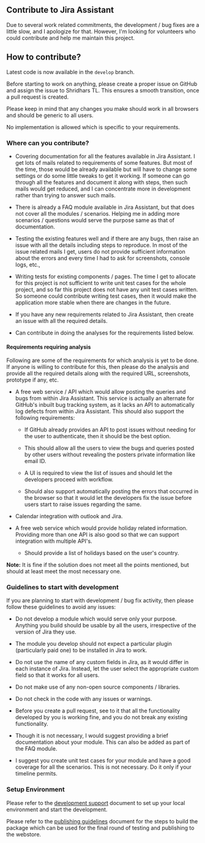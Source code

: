 ## Contribute to Jira Assistant

Due to several work related commitments, the development / bug fixes are a little slow, and I apologize for that. However, I'm looking for volunteers who could contribute and help me maintain this project.

## How to contribute?

Latest code is now available in the `develop` branch.

Before starting to work on anything, please create a proper issue on GitHub and assign the issue to Shridhars TL. This ensures a smooth transition, once a pull request is created.

Please keep in mind that any changes you make should work in all browsers and should be generic to all users.

No implementation is allowed which is specific to your requirements.

### Where can you contribute?

- Covering documentation for all the features available in Jira Assistant. I get lots of mails related to requirements of some features. But most of the time, those would be already available but will have to change some settings or do some little tweaks to get it working. If someone can go through all the features and document it along with steps, then such mails would get reduced, and I can concentrate more in development rather than trying to answer such mails.

- There is already a FAQ module available in Jira Assistant, but that does not cover all the modules / scenarios. Helping me in adding more scenarios / questions would serve the purpose same as that of documentation.

- Testing the existing features well and if there are any bugs, then raise an issue with all the details including steps to reproduce. In most of the issue related mails I get, users do not provide sufficient information about the errors and every time I had to ask for screenshots, console logs, etc.,

- Writing tests for existing components / pages. The time I get to allocate for this project is not sufficient to write unit test cases for the whole project, and so far this project does not have any unit test cases written. So someone could contribute writing test cases, then it would make the application more stable when there are changes in the future.

- If you have any new requirements related to Jira Assistant, then create an issue with all the required details.

- Can contribute in doing the analyses for the requirements listed below.

#### Requirements requiring analysis

Following are some of the requirements for which analysis is yet to be done. If anyone is willing to contribute for this, then please do the analysis and provide all the required details along with the required URL, screenshots, prototype if any, etc.

- A free web service / API which would allow posting the queries and bugs from within Jira Assistant. This service is actually an alternate for GitHub's inbuilt bug tracking system, as it lacks an API to automatically log defects from within Jira Assistant. This should also support the following requirements:

    - If GitHub already provides an API to post issues without needing for the user to authenticate, then it should be the best option.

    - This should allow all the users to view the bugs and queries posted by other users without revealing the posters private information like email ID.

    - A UI is required to view the list of issues and should let the developers proceed with workflow.

    - Should also support automatically posting the errors that occurred in the browser so that it would let the developers fix the issue before users start to raise issues regarding the same.

- Calendar integration with outlook and Jira.

- A free web service which would provide holiday related information. Providing more than one API is also good so that we can support integration with multiple API's.

    - Should provide a list of holidays based on the user's country.


**Note:** It is fine if the solution does not meet all the points mentioned, but should at least meet the most necessary one.

### Guidelines to start with development

If you are planning to start with development / bug fix activity, then please follow these guidelines to avoid any issues:

- Do not develop a module which would serve only your purpose. Anything you build should be usable by all the users, irrespective of the version of Jira they use.

- The module you develop should not expect a particular plugin (particularly paid one) to be installed in Jira to work.

- Do not use the name of any custom fields in Jira, as it would differ in each instance of Jira. Instead, let the user select the appropriate custom field so that it works for all users.

- Do not make use of any non-open source components / libraries.

- Do not check in the code with any issues or warnings.

- Before you create a pull request, see to it that all the functionality developed by you is working fine, and you do not break any existing functionality.

- Though it is not necessary, I would suggest providing a brief documentation about your module. This can also be added as part of the FAQ module.

- I suggest you create unit test cases for your module and have a good coverage for all the scenarios. This is not necessary. Do it only if your timeline permits.

### Setup Environment

Please refer to the [development support](DEVELOPMENT.md) document to set up your local environment and start the development.

Please refer to the [publishing guidelines](PUBLISH.md) document for the steps to build the package which can be used for the final round of testing and publishing to the webstore.

